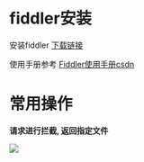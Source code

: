 







# fiddler安装



安装fiddler  [下载链接]([fiddler下载](https://www.telerik.com/fiddler))



使用手册参考 [Fiddler使用手册csdn](https://blog.csdn.net/qq_40649373/article/details/139358841)





# 常用操作



**请求进行拦截, 返回指定文件**

![](C:\Users\acer\Desktop\git_not\Crawler_note\tools_note\imgs\AutoREsponder.png)

